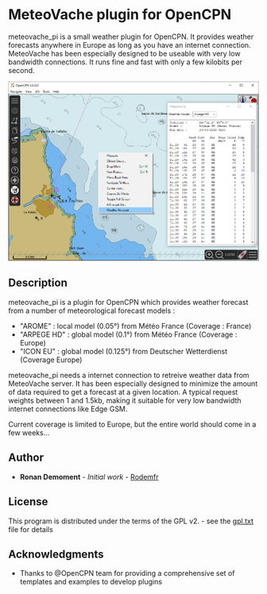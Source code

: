 # MeteoVache plugin for OpenCPN

meteovache_pi is a small weather plugin for OpenCPN. It provides weather forecasts anywhere in Europe as long as you have an internet connection.
MeteoVache has been especially designed to be useable with very low bandwidth connections. It runs fine and fast with only a few kilobits per second.

![Sample picture](files/meteovache_en_256.png)

## Description

meteovache_pi is a plugin for OpenCPN which provides weather forecast from a number of meteorological forecast models :

- "AROME" : local model (0.05°) from Météo France (Coverage : France)
- "ARPEGE HD" : global model (0.1°) from Météo France (Coverage : Europe)
- "ICON EU" : global model (0.125°) from Deutscher Wetterdienst (Coverage Europe)

meteovache_pi needs a internet connection to retreive weather data from MeteoVache server. It has been especially designed to minimize the amount of data required to get a forecast at a given location. A typical request weights between 1 and 1.5kb, making it suitable for very low bandwidth internet connections like Edge GSM.

Current coverage is limited to Europe, but the entire world should come in a few weeks...

## Author

* **Ronan Demoment** - *Initial work* - [Rodemfr](https://github.com/Rodemfr)

## License

This program is distributed under the terms of the GPL v2. - see the [gpl.txt](cmake/gpl.txt) file for details

## Acknowledgments

* Thanks to @OpenCPN team for providing a comprehensive set of templates and examples to develop plugins

